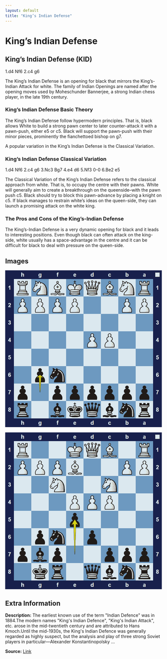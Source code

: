 ```yaml
---
layout: default
title: "King’s Indian Defense"
---
```



# King’s Indian Defense



## King’s Indian Defense (KID)

1.d4 Nf6 2.c4 g6

The King’s Indian Defense is an opening for black that mirrors the King’s-Indian Attack for white. The family of Indian Openings are named after the opening moves used by Moheschunder Bannerjee, a strong Indian chess player, in the late 19th century.

### King’s Indian Defense Basic Theory

The King’s Indian Defense follow hypermodern principles. That is, black allows White to build a strong pawn center to later counter-attack it with a pawn-push, either e5 or c5. Black will support the pawn-push with their minor pieces, prominently the fianchettoed bishop on g7.

A popular variation in the King’s Indian Defense is the Classical Variation.

### King’s Indian Defense Classical Variation

1.d4 Nf6 2.c4 g6 3.Nc3 Bg7 4.e4 d6 5.Nf3 0-0 6.Be2 e5

The Classical Variation of the King’s Indian Defense refers to the classical approach from white. That is, to occupy the centre with their pawns.  White will generally aim to create a breakthrough on the queenside–with the pawn push c5. Black should try to block this pawn-advance by placing a knight on c5. If black manages to restrain white’s ideas on the queen-side, they can launch a promising attack on the white king.

### The Pros and Cons of the King’s-Indian Defense

The King’s-Indian Defense is a very dynamic opening for black and it leads to interesting positions. Even though black can often attack on the king-side, white usually has a space-advantage in the centre and it can be difficult for black to deal with pressure on the queen-side.



## Images

![kings-indian-defense](images/kings-indian-defense-1.png)

![kings-indian-defense](images/kings-indian-defense-2.png)



## Extra Information
**Description:** The earliest known use of the term "Indian Defence" was in 1884.The modern names "King's Indian Defence", "King's Indian Attack", etc. arose in the mid-twentieth century and are attributed to Hans Kmoch.Until the mid-1930s, the King's Indian Defence was generally regarded as highly suspect, but the analysis and play of three strong Soviet players in particular—Alexander Konstantinopolsky ...

**Source:** [Link](https://en.wikipedia.org/wiki/King's_Indian_Defence)
